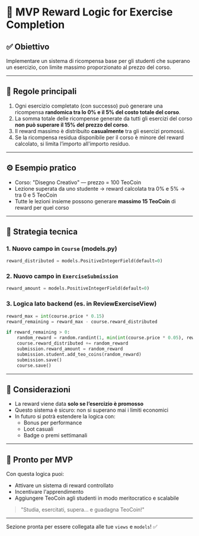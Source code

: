# 🎁 MVP Reward Logic for Exercise Completion

## ✅ Obiettivo

Implementare un sistema di ricompensa base per gli studenti che superano un esercizio, con limite massimo proporzionato al prezzo del corso.

---

## 🎯 Regole principali

1. Ogni esercizio completato (con successo) può generare una ricompensa **randomica tra lo 0% e il 5% del costo totale del corso**.
2. La somma totale delle ricompense generate da tutti gli esercizi del corso **non può superare il 15% del prezzo del corso**.
3. Il reward massimo è distribuito **casualmente** tra gli esercizi promossi.
4. Se la ricompensa residua disponibile per il corso è minore del reward calcolato, si limita l’importo all'importo residuo.

---

## ⚙️ Esempio pratico

- Corso: "Disegno Creativo" — prezzo = 100 TeoCoin
- Lezione superata da uno studente → reward calcolata tra 0% e 5% → tra 0 e 5 TeoCoin
- Tutte le lezioni insieme possono generare **massimo 15 TeoCoin** di reward per quel corso

---

## 🧠 Strategia tecnica

### 1. Nuovo campo in `Course` (models.py)
```python
reward_distributed = models.PositiveIntegerField(default=0)
```

### 2. Nuovo campo in `ExerciseSubmission`
```python
reward_amount = models.PositiveIntegerField(default=0)
```

### 3. Logica lato backend (es. in ReviewExerciseView)
```python
reward_max = int(course.price * 0.15)
reward_remaining = reward_max - course.reward_distributed

if reward_remaining > 0:
    random_reward = random.randint(1, min(int(course.price * 0.05), reward_remaining))
    course.reward_distributed += random_reward
    submission.reward_amount = random_reward
    submission.student.add_teo_coins(random_reward)
    submission.save()
    course.save()
```

---

## 📌 Considerazioni

- La reward viene data **solo se l’esercizio è promosso**
- Questo sistema è sicuro: non si superano mai i limiti economici
- In futuro si potrà estendere la logica con:
  - Bonus per performance
  - Loot casuali
  - Badge o premi settimanali

---

## 🚀 Pronto per MVP

Con questa logica puoi:
- Attivare un sistema di reward controllato
- Incentivare l'apprendimento
- Aggiungere TeoCoin agli studenti in modo meritocratico e scalabile

> "Studia, esercitati, supera... e guadagna TeoCoin!"

---

Sezione pronta per essere collegata alle tue `views` e `models`! ✅
